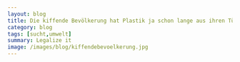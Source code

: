 ```yaml
---
layout: blog
title: Die kiffende Bevölkerung hat Plastik ja schon lange aus ihren Tüten verbannt
category: blog
tags: [sucht,umwelt]  
summary: Legalize it
image: /images/blog/kiffendebevoelkerung.jpg
---
```

